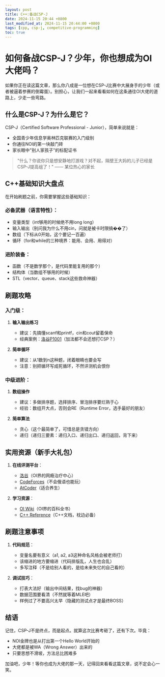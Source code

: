```yaml
---
layout: post
title: C++:备战CSP-J
date: 2024-11-15 20:44 +0800
last_modified_at: 2024-11-15 20:44:00 +0800
tags: [cpp, csp-j, competitive-programming]
toc: true
---
```


# 如何备战CSP-J？少年，你也想成为OI大佬吗？

如果你正在读这篇文章，那么你八成是一位想在CSP-J比赛中大展身手的少年（或者被逼着参赛的倒霉蛋）。别担心，让我们一起来看看如何在这条通往OI大佬的道路上，少走一些弯路。

## 什么是CSP-J？为什么是它？

CSP-J（Certified Software Professional - Junior），简单来说就是：
- 全国青少年信息学奥林匹克联赛的入门级别
- 你通往NOI的第一块敲门砖
- 家长眼中"别人家孩子"的标配证书

> "什么？你说你只是想安静地打游戏？对不起，隔壁王大妈的儿子已经是CSP-J提高组了！" —— 某位热心的家长

## C++基础知识大盘点

在开始刷题之前，你需要掌握这些基础知识：

### 必备武器（语言特性）：
- 变量类型（int够用的时候绝不用long long）
- 输入输出（别问我为什么不用cin，问就是被卡时限搞��了）
- 数组（下标从0开始，这个要记一百遍）
- 循环（for和while的三种境界：能用、会用、用得对）

### 进阶装备：
- 函数（不是数学那个，是代码里能复用的那个）
- 结构体（当数组不够用的时候）
- STL（vector、queue、stack这些救命神器）

## 刷题攻略

### 入门级：
1. **输入输出练习**
   - 建议：先搞懂scanf和printf，cin和cout留着保命
   - 经典案例：[洛谷P1001](https://www.luogu.com.cn/problem/P1001)（加法都不会还想打CSP？）

2. **简单循环**
   - 建议：从1数到n这种题，闭着眼睛也要会写
   - 注意：别把循环写成死循环，不然评测机会恨你

### 中级进阶：
1. **数组操作**
   - 建议：多做排序题，选择排序、冒泡排序要烂熟于心
   - 经验：数组开大点，否则会RE（Runtime Error，选手最好的朋友）

2. **简单算法**
   - 贪心（这个最简单了，可惜总是贪错方向）
   - 递归（递归三要素：递归入口、递归出口、递归返回，背下来）

## 实用资源（新手大礼包）

1. **在线评测平台**：
   - [洛谷](https://www.luogu.com.cn/)（OI界的网瘾治疗中心）
   - [CodeForces](https://codeforces.com/)（不会俄语也能玩）
   - [AtCoder](https://atcoder.jp/)（适合养生）

2. **学习资源**：
   - [OI Wiki](https://oi-wiki.org/)（OI界的百科全书）
   - [C++ Reference](https://en.cppreference.com/)（C++文档，枕边必备）

## 刷题注意事项

1. **代码规范**：
   - 变量名要有意义（a1, a2, a3这种命名风格会被老师打）
   - 该缩进的地方要缩进（代码排版乱，人生也会乱）
   - 多写注释（不是给别人看的，是给未来失忆的自己看的）

2. **调试技巧**：
   - 打表大法好（输出中间结果，找bug的神器）
   - 数据范围要看清（不然就等着MLE吧）
   - 样例过了不要高兴太早（隐藏的测试点才是最终BOSS）

## 结语

记住，CSP-J不是终点，而是起点。就算这次比赛考砸了，还有下次。毕竟：
- NOI金牌也是从打出第一个Hello World开始的
- 大佬都是被WA（Wrong Answer）出来的
- 只要思想不滑坡，方法总比困难多

加油吧，少年！等你也成为大佬的那一天，记得回来看看这篇文章，说不定会心一笑。